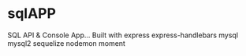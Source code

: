 # sqlAPP

SQL API & Console App... Built with express express-handlebars mysql mysql2 sequelize nodemon moment
